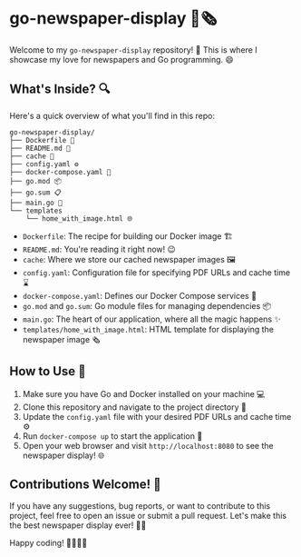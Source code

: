 # go-newspaper-display 📰🗞️

Welcome to my `go-newspaper-display` repository! 🎉 This is where I showcase my love for newspapers and Go programming. 😄

## What's Inside? 🔍

Here's a quick overview of what you'll find in this repo:

```
go-newspaper-display/
├── Dockerfile 🐳
├── README.md 📝
├── cache 📂
├── config.yaml ⚙️
├── docker-compose.yaml 🐙
├── go.mod 📦
├── go.sum 📋
├── main.go 🚀
└── templates
    └── home_with_image.html 🌐
```

- `Dockerfile`: The recipe for building our Docker image 🏗️
- `README.md`: You're reading it right now! 😉
- `cache`: Where we store our cached newspaper images 🖼️
- `config.yaml`: Configuration file for specifying PDF URLs and cache time ⌛
- `docker-compose.yaml`: Defines our Docker Compose services 🐳
- `go.mod` and `go.sum`: Go module files for managing dependencies 📦
- `main.go`: The heart of our application, where all the magic happens ✨
- `templates/home_with_image.html`: HTML template for displaying the newspaper image 🗞️

## How to Use 🤔

1. Make sure you have Go and Docker installed on your machine 💻
2. Clone this repository and navigate to the project directory 📂
3. Update the `config.yaml` file with your desired PDF URLs and cache time ⚙️
4. Run `docker-compose up` to start the application 🚀
5. Open your web browser and visit `http://localhost:8080` to see the newspaper display! 🌐

## Contributions Welcome! 🙌

If you have any suggestions, bug reports, or want to contribute to this project, feel free to open an issue or submit a pull request. Let's make this the best newspaper display ever! 📰💪

Happy coding! 👨‍💻👩‍💻

